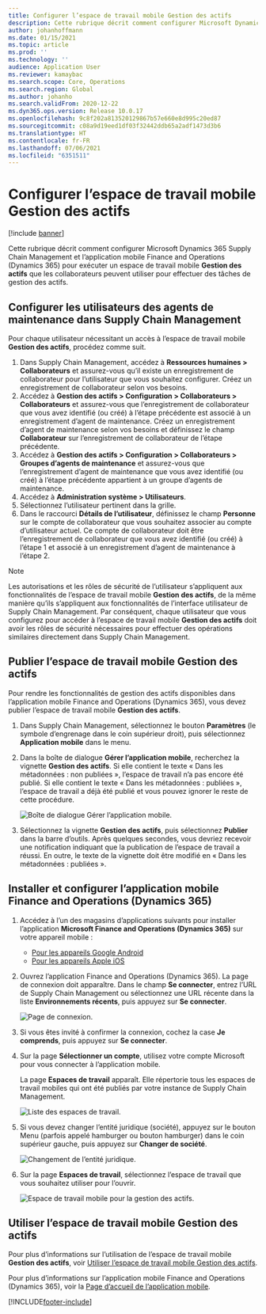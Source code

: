 ```yaml
---
title: Configurer l’espace de travail mobile Gestion des actifs
description: Cette rubrique décrit comment configurer Microsoft Dynamics 365 Supply Chain Management et l’application mobile Finance and Operations (Dynamics 365) pour exécuter un espace de travail mobile Gestion des actifs que les collaborateurs peuvent utiliser pour effectuer des tâches de gestion des actifs.
author: johanhoffmann
ms.date: 01/15/2021
ms.topic: article
ms.prod: ''
ms.technology: ''
audience: Application User
ms.reviewer: kamaybac
ms.search.scope: Core, Operations
ms.search.region: Global
ms.author: johanho
ms.search.validFrom: 2020-12-22
ms.dyn365.ops.version: Release 10.0.17
ms.openlocfilehash: 9c8f202a813520129867b57e660e8d995c20ed87
ms.sourcegitcommit: c08a9d19eed1df03f32442ddb65a2adf1473d3b6
ms.translationtype: HT
ms.contentlocale: fr-FR
ms.lasthandoff: 07/06/2021
ms.locfileid: "6351511"
---
```

# <a name="set-up-the-asset-management-mobile-workspace"></a>Configurer l’espace de travail mobile Gestion des actifs

[!include [banner](../includes/banner.md)]

Cette rubrique décrit comment configurer Microsoft Dynamics 365 Supply Chain Management et l’application mobile Finance and Operations (Dynamics 365) pour exécuter un espace de travail mobile **Gestion des actifs** que les collaborateurs peuvent utiliser pour effectuer des tâches de gestion des actifs.

## <a name="set-up-maintenance-worker-users-in-supply-chain-management"></a>Configurer les utilisateurs des agents de maintenance dans Supply Chain Management

Pour chaque utilisateur nécessitant un accès à l’espace de travail mobile **Gestion des actifs**, procédez comme suit.

1. Dans Supply Chain Management, accédez à **Ressources humaines \> Collaborateurs** et assurez-vous qu’il existe un enregistrement de collaborateur pour l’utilisateur que vous souhaitez configurer. Créez un enregistrement de collaborateur selon vos besoins.
1. Accédez à **Gestion des actifs \> Configuration \> Collaborateurs \> Collaborateurs** et assurez-vous que l’enregistrement de collaborateur que vous avez identifié (ou créé) à l’étape précédente est associé à un enregistrement d’agent de maintenance. Créez un enregistrement d’agent de maintenance selon vos besoins et définissez le champ **Collaborateur** sur l’enregistrement de collaborateur de l’étape précédente.
1. Accédez à **Gestion des actifs \> Configuration \> Collaborateurs \> Groupes d’agents de maintenance** et assurez-vous que l’enregistrement d’agent de maintenance que vous avez identifié (ou créé) à l’étape précédente appartient à un groupe d’agents de maintenance.
1. Accédez à **Administration système \> Utilisateurs**.
1. Sélectionnez l’utilisateur pertinent dans la grille.
1. Dans le raccourci **Détails de l’utilisateur**, définissez le champ **Personne** sur le compte de collaborateur que vous souhaitez associer au compte d’utilisateur actuel. Ce compte de collaborateur doit être l’enregistrement de collaborateur que vous avez identifié (ou créé) à l’étape 1 et associé à un enregistrement d’agent de maintenance à l’étape 2.

> [!NOTE]
> Les autorisations et les rôles de sécurité de l’utilisateur s’appliquent aux fonctionnalités de l’espace de travail mobile **Gestion des actifs**, de la même manière qu’ils s’appliquent aux fonctionnalités de l’interface utilisateur de Supply Chain Management. Par conséquent, chaque utilisateur que vous configurez pour accéder à l’espace de travail mobile **Gestion des actifs** doit avoir les rôles de sécurité nécessaires pour effectuer des opérations similaires directement dans Supply Chain Management.

## <a name="publish-the-asset-management-mobile-workspace"></a>Publier l’espace de travail mobile Gestion des actifs

Pour rendre les fonctionnalités de gestion des actifs disponibles dans l’application mobile Finance and Operations (Dynamics 365), vous devez publier l’espace de travail mobile **Gestion des actifs**.

1. Dans Supply Chain Management, sélectionnez le bouton **Paramètres** (le symbole d’engrenage dans le coin supérieur droit), puis sélectionnez **Application mobile** dans le menu.
1. Dans la boîte de dialogue **Gérer l’application mobile**, recherchez la vignette **Gestion des actifs**. Si elle contient le texte « Dans les métadonnées : non publiées », l’espace de travail n’a pas encore été publié. Si elle contient le texte « Dans les métadonnées : publiées », l’espace de travail a déjà été publié et vous pouvez ignorer le reste de cette procédure.

    ![Boîte de dialogue Gérer l’application mobile.](media/mobile-workspaces.png "Boîte de dialogue Gérer l’application mobile")

1. Sélectionnez la vignette **Gestion des actifs**, puis sélectionnez **Publier** dans la barre d’outils. Après quelques secondes, vous devriez recevoir une notification indiquant que la publication de l’espace de travail a réussi. En outre, le texte de la vignette doit être modifié en « Dans les métadonnées : publiées ».

## <a name="install-and-set-up-the-finance-and-operations-dynamics-365-mobile-app"></a>Installer et configurer l’application mobile Finance and Operations (Dynamics 365)

1. Accédez à l’un des magasins d’applications suivants pour installer l’application **Microsoft Finance and Operations (Dynamics 365)** sur votre appareil mobile :

    - [Pour les appareils Google Android](https://go.microsoft.com/fwlink/?linkid=850662)
    - [Pour les appareils Apple iOS](https://go.microsoft.com/fwlink/?linkid=850663)

1. Ouvrez l’application Finance and Operations (Dynamics 365). La page de connexion doit apparaître. Dans le champ **Se connecter**, entrez l’URL de Supply Chain Management ou sélectionnez une URL récente dans la liste **Environnements récents**, puis appuyez sur **Se connecter**.

    ![Page de connexion.](media/mobile-app-sign-in.png "Page de connexion")

1. Si vous êtes invité à confirmer la connexion, cochez la case **Je comprends**, puis appuyez sur **Se connecter**.
1. Sur la page **Sélectionner un compte**, utilisez votre compte Microsoft pour vous connecter à l’application mobile.

    La page **Espaces de travail** apparaît. Elle répertorie tous les espaces de travail mobiles qui ont été publiés par votre instance de Supply Chain Management.

    ![Liste des espaces de travail.](media/mobile-app-workspaces.png "Liste des espaces de travail")

1. Si vous devez changer l’entité juridique (société), appuyez sur le bouton Menu (parfois appelé hamburger ou bouton hamburger) dans le coin supérieur gauche, puis appuyez sur **Changer de société**.

    ![Changement de l’entité juridique.](media/mobile-app-change-comp.png "Changement de l’entité juridique")

1. Sur la page **Espaces de travail**, sélectionnez l’espace de travail que vous souhaitez utiliser pour l’ouvrir.

    ![Espace de travail mobile pour la gestion des actifs.](media/mobile-app-asset-workspace.png "Espace de travail mobile pour la gestion des actifs")

## <a name="work-with-the-asset-management-mobile-workspace"></a>Utiliser l’espace de travail mobile Gestion des actifs

Pour plus d’informations sur l’utilisation de l’espace de travail mobile **Gestion des actifs**, voir [Utiliser l’espace de travail mobile Gestion des actifs](asset-management-mobile-workspace.md).

Pour plus d’informations sur l’application mobile Finance and Operations (Dynamics 365), voir la [Page d’accueil de l’application mobile](../../fin-ops-core/dev-itpro/mobile-apps/Mobile-app-home-page.md).


[!INCLUDE[footer-include](../../includes/footer-banner.md)]